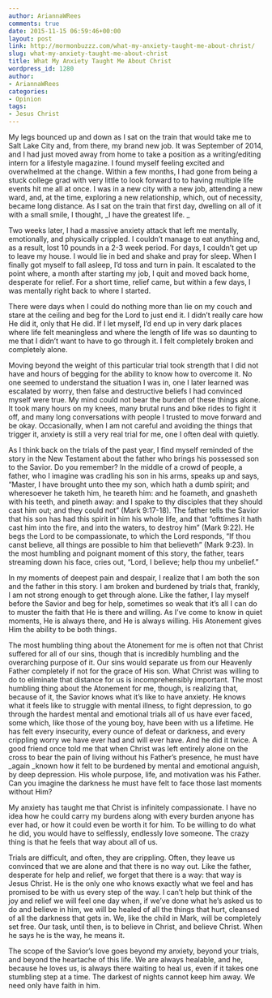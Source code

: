 ```yaml
---
author: AriannaWRees
comments: true
date: 2015-11-15 06:59:46+00:00
layout: post
link: http://mormonbuzzz.com/what-my-anxiety-taught-me-about-christ/
slug: what-my-anxiety-taught-me-about-christ
title: What My Anxiety Taught Me About Christ
wordpress_id: 1280
author:
- AriannaWRees
categories:
- Opinion
tags:
- Jesus Christ
---
```


My legs bounced up and down as I sat on the train that would take me to Salt Lake City and, from there, my brand new job. It was September of 2014, and I had just moved away from home to take a position as a writing/editing intern for a lifestyle magazine. I found myself feeling excited and overwhelmed at the change. Within a few months, I had gone from being a stuck college grad with very little to look forward to to having multiple life events hit me all at once. I was in a new city with a new job, attending a new ward, and, at the time, exploring a new relationship, which, out of necessity, became long distance. As I sat on the train that first day, dwelling on all of it with a small smile, I thought, _I have the greatest life. _

Two weeks later, I had a massive anxiety attack that left me mentally, emotionally, and physically crippled. I couldn’t manage to eat anything and, as a result, lost 10 pounds in a 2-3 week period. For days, I couldn’t get up to leave my house. I would lie in bed and shake and pray for sleep. When I finally got myself to fall asleep, I’d toss and turn in pain. It escalated to the point where, a month after starting my job, I quit and moved back home, desperate for relief. For a short time, relief came, but within a few days, I was mentally right back to where I started. 


There were days when I could do nothing more than lie on my couch and stare at the ceiling and beg for the Lord to just end it. I didn’t really care how He did it, only that He did. If I let myself, I’d end up in very dark places where life felt meaningless and where the length of life was so daunting to me that I didn’t want to have to go through it. I felt completely broken and completely alone.  

Moving beyond the weight of this particular trial took strength that I did not have and hours of begging for the ability to know how to overcome it. No one seemed to understand the situation I was in, one I later learned was escalated by worry, then false and destructive beliefs I had convinced myself were true. My mind could not bear the burden of these things alone. It took many hours on my knees, many brutal runs and bike rides to fight it off, and many long conversations with people I trusted to move forward and be okay. Occasionally, when I am not careful and avoiding the things that trigger it, anxiety is still a very real trial for me, one I often deal with quietly.

As I think back on the trials of the past year, I find myself reminded of the story in the New Testament about the father who brings his possessed son to the Savior. Do you remember? In the middle of a crowd of people, a father, who I imagine was cradling his son in his arms, speaks up and says, “Master, I have brought unto thee my son, which hath a dumb spirit; and wheresoever he taketh him, he teareth him: and he foameth, and gnasheth with his teeth, and pineth away: and I spake to thy disciples that they should cast him out; and they could not” (Mark 9:17-18). The father tells the Savior that his son has had this spirit in him his whole life, and that “ofttimes it hath cast him into the fire, and into the waters, to destroy him” (Mark 9:22). He begs the Lord to be compassionate, to which the Lord responds, “If thou canst believe, all things are possible to him that believeth” (Mark 9:23). In the most humbling and poignant moment of this story, the father, tears streaming down his face, cries out, “Lord, I believe; help thou my unbelief.” 

In my moments of deepest pain and despair, I realize that I am both the son and the father in this story. I am broken and burdened by trials that, frankly, I am not strong enough to get through alone. Like the father, I lay myself before the Savior and beg for help, sometimes so weak that it’s all I can do to muster the faith that He is there and willing. As I’ve come to know in quiet moments, He is always there, and He is always willing. His Atonement gives Him the ability to be both things. 


The most humbling thing about the Atonement for me is often not that Christ suffered for all of our sins, though that is incredibly humbling and the overarching purpose of it. Our sins would separate us from our Heavenly Father completely if not for the grace of His son. What Christ was willing to do to eliminate that distance for us is incomprehensibly important. The most humbling thing about the Atonement for me, though, is realizing that, because of it, the Savior knows what it’s like to have anxiety. He knows what it feels like to struggle with mental illness, to fight depression, to go through the hardest mental and emotional trials all of us have ever faced, some which, like those of the young boy, have been with us a lifetime. He has felt every insecurity, every ounce of defeat or darkness, and every crippling worry we have ever had and will ever have. And he did it twice. A good friend once told me that when Christ was left entirely alone on the cross to bear the pain of living without his Father’s presence, he must have _again _known how it felt to be burdened by mental and emotional anguish, by deep depression. His whole purpose, life, and motivation was his Father. Can you imagine the darkness he must have felt to face those last moments without Him? 


My anxiety has taught me that Christ is infinitely compassionate. I have no idea how he could carry my burdens along with every burden anyone has ever had, or how it could even be worth it for him. To be willing to do what he did, you would have to selflessly, endlessly love someone. The crazy thing is that he feels that way about all of us. 


Trials are difficult, and often, they are crippling. Often, they leave us convinced that we are alone and that there is no way out. Like the father, desperate for help and relief, we forget that there is a way: that way is Jesus Christ. He is the only one who knows exactly what we feel and has promised to be with us every step of the way. I can’t help but think of the joy and relief we will feel one day when, if we’ve done what he’s asked us to do and believe in him, we will be healed of all the things that hurt, cleansed of all the darkness that gets in. We, like the child in Mark, will be completely set free. Our task, until then, is to believe in Christ, and believe Christ. When he says he is the way, he means it. 


The scope of the Savior’s love goes beyond my anxiety, beyond your trials, and beyond the heartache of this life. We are always healable, and he, because he loves us, is always there waiting to heal us, even if it takes one stumbling step at a time. The darkest of nights cannot keep him away. We need only have faith in him. 


